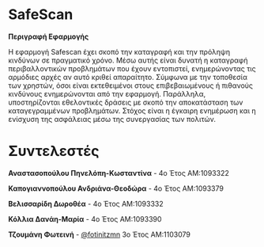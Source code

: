 # SafeScan

**Περιγραφή Εφαρμογής**

Η εφαρμογή Safescan έχει σκοπό την καταγραφή και την πρόληψη κινδύνων σε πραγματικό χρόνο. Μέσω αυτής είναι δυνατή η καταγραφή περιβαλλοντικών προβλημάτων που έχουν εντοπιστεί,  ενημερώνοντας τις αρμόδιες αρχές αν αυτό κριθεί απαραίτητο. Σύμφωνα με την τοποθεσία των χρηστών, όσοι είναι εκτεθειμένοι στους επιβεβαιωμένους ή πιθανούς κινδύνους ενημερώνονται από την εφαρμογή. Παράλληλα, υποστηρίζονται εθελοντικές δράσεις με σκοπό την αποκατάσταση των καταγεγραμμένων προβλημάτων. Στόχος είναι η έγκαιρη ενημέρωση και η ενίσχυση της ασφάλειας μέσω της συνεργασίας των πολιτών.

# Συντελεστές

**Αναστασοπούλου Πηνελόπη-Κωσταντίνα** - 
4ο Έτος ΑΜ:1093322

**Καπογιαννοπούλου Ανδριάνα-Θεοδώρα** -
4ο Έτος ΑΜ:1093379

**Βελισσαρίδη Δωροθέα** -
4ο Έτος ΑΜ:1093332

**Κόλλια Δανάη-Μαρία** -
4ο Έτος ΑΜ:1093390

**Τζουμάνη Φωτεινή** - [@fotinitzmn](https://github.com/fotinitzmn)
3o Έτος ΑΜ:1103079
